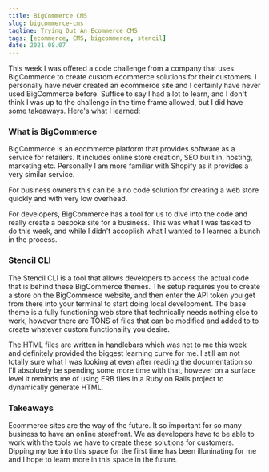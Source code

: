 ```yaml
---
title: BigCommerce CMS
slug: bigcommerce-cms
tagline: Trying Out An Ecommerce CMS
tags: [ecommerce, CMS, bigcommerce, stencil]
date: 2021.08.07
---
```


This week I was offered a code challenge from a company that uses BigCommerce to create custom ecommerce solutions for their customers. I personally have never created an ecommerce site and I certainly have never used BigCommerce before. Suffice to say I had a lot to learn, and I don't think I was up to the challenge in the time frame allowed, but I did have some takeaways. Here's what I learned:

### What is BigCommerce

BigCommerce is an ecommerce platform that provides software as a service for retailers. It includes online store creation, SEO built in, hosting, marketing etc. Personally I am more familiar with Shopify as it provides a very similar service. 

For business owners this can be a no code solution for creating a web store quickly and with very low overhead. 

For developers, BigCommerce has a tool for us to dive into the code and really create a bespoke site for a business. This was what I was tasked to do this week, and while I didn't accoplish what I wanted to I learned a bunch in the process.

### Stencil CLI

The Stencil CLI is a tool that allows developers to access the actual code that is behind these BigCommerce themes. The setup requires you to create a store on the BigCommerce website, and then enter the API token you get from there into your terminal to start doing local development. The base theme is a fully functioning web store that technically needs nothing else to work, however there are TONS of files that can be modified and added to to create whatever custom functionality you desire. 

The HTML files are written in handlebars which was net to me this week and definitely provided the biggest learning curve for me. I still am not totally sure what I was looking at even after reading the documentation so I'll absolutely be spending some more time with that, however on a surface level it reminds me of using ERB files in a Ruby on Rails project to dynamically generate HTML.

### Takeaways

Ecommerce sites are the way of the future. It so important for so many business to have an online storefront. We as developers have to be able to work with the tools we have to create these solutions for customers. Dipping my toe into this space for the first time has been illuninating for me and I hope to learn more in this space in the future. 
